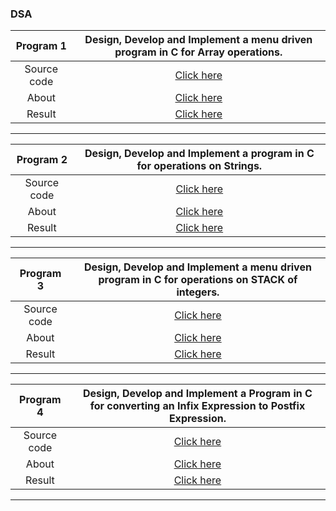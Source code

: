 ### DSA

| **Program 1** | **Design, Develop and Implement a menu driven program in C for Array operations.**  |
|:----:|:----:|
| Source code | [Click here](https://github.com/SKsaikiran/cselab/blob/a336860f565cd887a770dd93946b789d69a8d7bb/DSA/Program_1/1_Array_Operation.c) |
| About | [Click here](https://github.com/SKsaikiran/cselab/blob/a336860f565cd887a770dd93946b789d69a8d7bb/DSA/Program_1/About.md) |
| Result | [Click here](https://github.com/SKsaikiran/cselab/blob/a336860f565cd887a770dd93946b789d69a8d7bb/DSA/Program_1/Output.md) |

--------------

| **Program 2** | **Design, Develop and Implement a program in C for operations on Strings.**  |
|:----:|:----:|
| Source code | [Click here](https://github.com/SKsaikiran/cselab/blob/a336860f565cd887a770dd93946b789d69a8d7bb/DSA/Program_2/operations_on_Strings.c) |
| About | [Click here](https://github.com/SKsaikiran/cselab/blob/a336860f565cd887a770dd93946b789d69a8d7bb/DSA/Program_2/About.md) |
| Result | [Click here](https://github.com/SKsaikiran/cselab/blob/a336860f565cd887a770dd93946b789d69a8d7bb/DSA/Program_2/Result.md) |

--------------

| **Program 3** | **Design, Develop and Implement a menu driven program in C for operations on STACK of integers.** |
|:----:|:----:|
| Source code | [Click here](https://github.com/SKsaikiran/cselab/blob/c85d424f4bdcae8f30462c30f6c140eededac1d4/DSA/Program_3/operations_on_Stack.c) |
| About | [Click here](https://github.com/SKsaikiran/cselab/blob/c85d424f4bdcae8f30462c30f6c140eededac1d4/DSA/Program_3/About.md) |
| Result | [Click here](https://github.com/SKsaikiran/cselab/blob/64cb5ab4de266c7adfbf19c9f2c7351f63535563/DSA/Program_3/Result.md) |

--------------

| **Program 4** | **Design, Develop and Implement a Program in C for converting an Infix Expression to Postfix Expression.** |
|:----:|:----:|
| Source code | [Click here](https://github.com/SKsaikiran/cselab/blob/6f9f9c6b00efe84ede2b7ef03927a5f27a5f93f3/DSA/Program_4/Postfix_Expression.c) |
| About | [Click here](https://github.com/SKsaikiran/cselab/blob/6f9f9c6b00efe84ede2b7ef03927a5f27a5f93f3/DSA/Program_4/About.md) |
| Result | [Click here](https://github.com/SKsaikiran/cselab/blob/6f9f9c6b00efe84ede2b7ef03927a5f27a5f93f3/DSA/Program_4/Result.md) |

--------------
